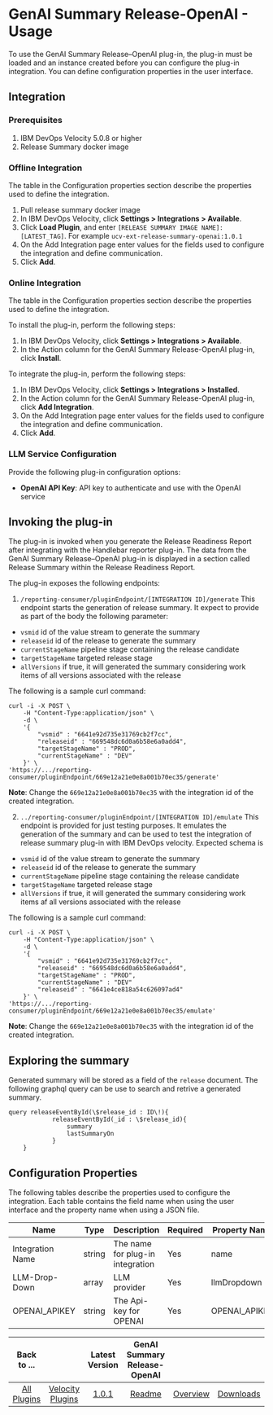 # GenAI Summary Release-OpenAI - Usage

To use the GenAI Summary Release–OpenAI plug-in, the plug-in must be loaded and an instance created before you can configure the plug-in integration. You can define configuration properties in the user interface.

## Integration

### Prerequisites
1. IBM DevOps Velocity 5.0.8 or higher
2. Release Summary docker image 


### Offline Integration

The table in the Configuration properties section describe the properties used to define the integration.

1. Pull release summary docker image
2. In IBM DevOps Velocity, click **Settings > Integrations > Available**.
2. Click **Load Plugin**, and enter `[RELEASE SUMMARY IMAGE NAME]:[LATEST_TAG]`. For example `ucv-ext-release-summary-openai:1.0.1`
3. On the Add Integration page enter values for the fields used to configure the integration and define communication.
4. Click **Add**.

### Online Integration

The table in the Configuration properties section describe the properties used to define the integration.

To install the plug-in, perform the following steps:

1. In IBM DevOps Velocity, click **Settings > Integrations > Available**.
2. In the Action column for the GenAI Summary Release-OpenAI plug-in, click **Install**.

To integrate the plug-in, perform the following steps:

1. In IBM DevOps Velocity, click **Settings > Integrations > Installed**.
2. In the Action column for the GenAI Summary Release-OpenAI plug-in, click **Add Integration**.
3. On the Add Integration page enter values for the fields used to configure the integration and define communication.
4. Click **Add**.

### LLM Service Configuration
Provide the following plug-in configuration options:

- **OpenAI API Key**: API key to authenticate and use with the OpenAI service

## Invoking the plug-in

The plug-in is invoked when you generate the Release Readiness Report after integrating with the Handlebar reporter plug-in. The data from the GenAI Summary Release–OpenAI plug-in is displayed in a section called Release Summary within the Release Readiness Report.

The plug-in exposes the following endpoints:
1. `/reporting-consumer/pluginEndpoint/[INTEGRATION ID]/generate` This endpoint starts the generation of release summary. It expect to provide as part of the body the following parameter:
  - `vsmid` id of the value stream to generate the summary
  - `releaseid` id of the release to generate the summary
  - `currentStageName` pipeline stage containing the release candidate
  - `targetStageName` targeted release stage
  - `allVersions` if true, it will generated the summary considering work items of all versions associated with the release 
  
  The following is a sample curl command:

    curl -i -X POST \
        -H "Content-Type:application/json" \
        -d \
        '{
            "vsmid" : "6641e92d735e31769cb2f7cc",
            "releaseid" : "669548dc6d0a6b58e6a0add4",
            "targetStageName" : "PROD",
            "currentStageName" : "DEV"
        }' \
    'https://.../reporting-consumer/pluginEndpoint/669e12a21e0e8a001b70ec35/generate'
    
  
**Note**: Change the `669e12a21e0e8a001b70ec35` with the integration id of the created integration.

2. `../reporting-consumer/pluginEndpoint/[INTEGRATION ID]/emulate` This endpoint is provided for just testing purposes. It emulates the generation of the summary and can be used to test the integration of release summary plug-in with IBM DevOps velocity. Expected schema is 
 - `vsmid` id of the value stream to generate the summary
  - `releaseid` id of the release to generate the summary
  - `currentStageName` pipeline stage containing the release candidate
  - `targetStageName` targeted release stage
  - `allVersions` if true, it will generated the summary considering work items af all versions associated with the release 
  
The following is a sample curl command:
    
    curl -i -X POST \
        -H "Content-Type:application/json" \
        -d \
        '{
            "vsmid" : "6641e92d735e31769cb2f7cc",
            "releaseid" : "669548dc6d0a6b58e6a0add4",
            "targetStageName" : "PROD",
            "currentStageName" : "DEV"
            "releaseid" : "6641e4ce818a54c626097ad4"
        }' \
    'https://.../reporting-consumer/pluginEndpoint/669e12a21e0e8a001b70ec35/emulate'

**Note**: Change the `669e12a21e0e8a001b70ec35` with the integration id of the created integration.

## Exploring the summary
Generated summary will be stored as a field of the `release` document. The following graphql query can be use to search and retrive a generated summary.

    query releaseEventById(\$release_id : ID\!){
                releaseEventById(_id : \$release_id){
    				summary
    				lastSummaryOn
                }
        }

## Configuration Properties

The following tables describe the properties used to configure the integration. Each table contains the field name when using the user interface and the property name when using a JSON file.

|Name|	Type|	Description|	Required|	Property Name|
|----|----|----|----|----|
|Integration Name	|string	|The name for plug-in integration	|Yes	|name|
|LLM-Drop-Down|	array	|LLM provider	|Yes	|llmDropdown|
|OPENAI_APIKEY|	string	|The Api-key for OPENAI|	Yes	|OPENAI_APIKEY|


|Back to ...||Latest Version|GenAI Summary Release-OpenAI|||
| :---: | :---: | :---: | :---: | :---: | :---: |
|[All Plugins](../../index.md)|[Velocity Plugins](../README.md)|[1.0.1](https://hub.docker.com/r/urbancode/ucv-ext-release-summary-openai/tags)|[Readme](README.md)|[Overview](overview.md)|[Downloads](downloads.md)|
